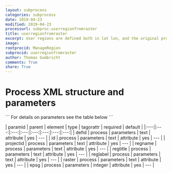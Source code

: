 ```yaml
---
layout: subprocess
categories: subprocess
date: 2019-04-23
modified: 2019-04-23
processurl: subproc-userregionfromraster
title: userregionfromraster
excerpt: User regions are defined both in lat lon, and the original projection of the raster
image: 
rootprocid: ManageRegion
subprocid: userregionfromraster
author: Thomas Gumbricht
comments: True
share: True
---
```


<h1 class='foot-description'>Process XML structure and parameters</h1>
```
For details on parameters see the table below
<?xml version="1.0" ?>
<process>
  <!--Generated from python-->
  <userproj plotid="yourplotid" projectid="yourprojectid" siteid="yoursiteid" system="systemid" tractid="yourtractid" userid="youruserid"/>
  <period endday="DD" endmonth="MM" endyear="YYYY" seasonendday="DD" seasonendmonth="MM" seasonstartday="DD" seasonstartmonth="MM" startday="DD" startmonth="MM" startyear="YYYY" timestep="timestep"/>
  <parameters defid="txtstring" epsg="xyz" id="txtstring" projectid="txtstring" raster="txtstring" reglabel="txtstring" regname="txtstring" regtitle="txtstring"/>
</process>
```

| paramid | parent | element | type | tagorattr | required | default |
|:---:|:---:|:---:|:---:|:---:|:---:|:---:|:---:|
| defid | process | parameters | text | attribute | yes | --- |
| id | process | parameters | text | attribute | yes | --- |
| projectid | process | parameters | text | attribute | yes | --- |
| regname | process | parameters | text | attribute | yes | --- |
| regtitle | process | parameters | text | attribute | yes | --- |
| reglabel | process | parameters | text | attribute | yes | --- |
| raster | process | parameters | text | attribute | yes | --- |
| epsg | process | parameters | integer | attribute | yes | --- |
